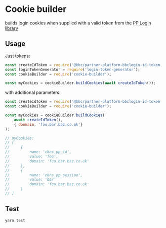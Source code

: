 # Cookie builder

builds login cookies when supplied with a valid token from the [PP Login library](https://github.com/bbc/partner-platform-bbclogin-id-token-generator)

## Usage

Just tokens:

```javascript
const createIdToken = require('@bbc/partner-platform-bbclogin-id-token-generator').createIdToken;
const loginTokenGenerator = require('login-token-generator');
const cookieBuilder = require('cookie-builder');

const myCookies = cookieBuilder.buildCookies(await createIdToken());
```

with additional parameters:

```javascript
const createIdToken = require('@bbc/partner-platform-bbclogin-id-token-generator').createIdToken;
const cookieBuilder = require('cookie-builder');

const myCookies = cookieBuilder.buildCookies(
    await createIdToken(),
    { donmain: 'foo.bar.baz.co.uk'}
);

// myCookies:
// [
//     {
//         name: 'ckns_pp_id',
//         value: 'foo',
//         domain: 'foo.bar.baz.co.uk'
//     },
//     {
//         name: 'ckns_pp_session',
//         value: 'bar'
//         domain: 'foo.bar.baz.co.uk'
//     }
// ]
```

## Test

```bash
yarn test
```
